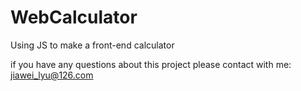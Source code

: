 # WebCalculator
Using JS to make a front-end calculator

if you have any questions about this project please contact with me: jiawei_lyu@126.com
